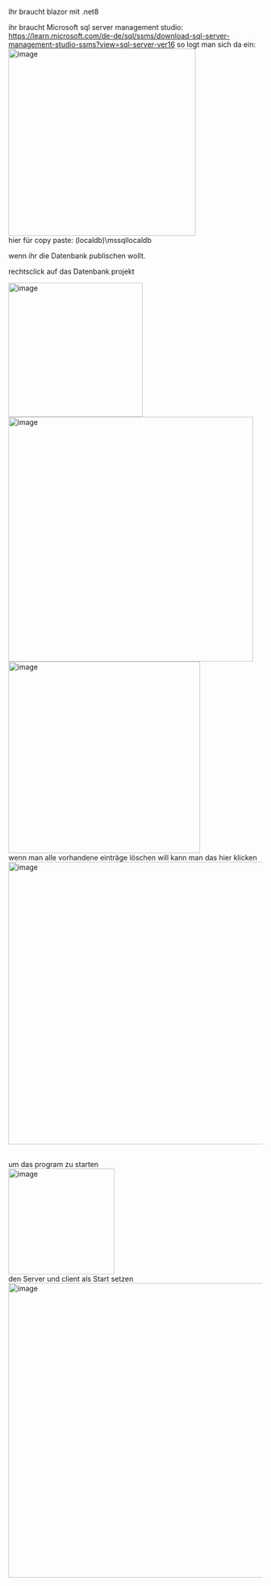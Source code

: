 Ihr braucht blazor mit .net8

ihr braucht Microsoft sql server management studio: https://learn.microsoft.com/de-de/sql/ssms/download-sql-server-management-studio-ssms?view=sql-server-ver16
so logt man sich da ein:
<br>
<img width="371" alt="image" src="https://github.com/Programming-Sockz/Bookanizer/assets/164316413/b0578d14-5ecf-41f5-9d18-74ec0b23632d">
<br>
hier für copy paste: (localdb)\mssqllocaldb




wenn ihr die Datenbank publischen wollt.

rechtsclick auf das Datenbank projekt
<br>

<img width="266" alt="image" src="https://github.com/Programming-Sockz/Bookanizer/assets/164316413/21b5d1b3-60a6-4642-a1e5-0470bbfcfd05">
<br>

<img width="485" alt="image" src="https://github.com/Programming-Sockz/Bookanizer/assets/164316413/63eebeca-7ee8-4420-b993-7adcc397fa63">
<br>

<img width="380" alt="image" src="https://github.com/Programming-Sockz/Bookanizer/assets/164316413/2969a04b-f05c-4203-aa3c-a1de0b6e56fe">

<br>
wenn man alle vorhandene einträge löschen will kann man das hier klicken
<br>

<img width="560" alt="image" src="https://github.com/Programming-Sockz/Bookanizer/assets/164316413/de4d0857-b4a3-45f0-b593-c8ebfcb9a144">

<br>
<br>

um das program zu starten
<br>
<img width="210" alt="image" src="https://github.com/Programming-Sockz/Bookanizer/assets/164316413/ca27df2f-dbb9-459a-8180-f83b37f1ec2d">
<br>
den Server und client als Start setzen
<br>
<img width="584" alt="image" src="https://github.com/Programming-Sockz/Bookanizer/assets/164316413/137df479-1b95-4c1e-90a2-08e17ed67f59">

